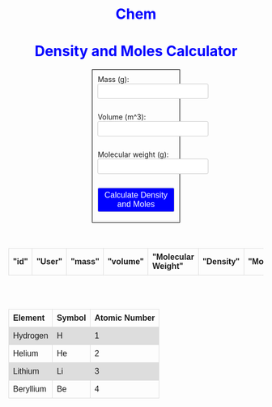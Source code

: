 # Chem

<body>
<h1>Density and Moles Calculator</h1>
    <form>
      <label for="mass">Mass (g):</label>
      <input type="number" id="mass" name="mass"><br><br>
      <label for="volume">Volume (m^3):</label>
      <input type="number" id="volume" name="volume"><br><br>
      <label for="mw">Molecular weight (g):</label>
      <input type="number" id="molecularWeight" name="mw"><br><br>
      <button type="button" onclick="calculate()">Calculate Density and Moles</button>
    </form>
    <br><br>
    <p id="result"></p>
</body>

<table>
  <thead>
    <tr>
      <th>"id"</th>
      <th>"User"</th>
      <th>"mass"</th>
      <th>"volume"</th>
      <th>"Molecular Weight"</th>
      <th>"Density"</th>
      <th>"Moles"</th>
    </tr>
  </thead>
  <tbody id = "ChemId"></tbody>
</table>  

<br><br>

<script>
  
  const mass = document.getElementById("mass").value;
  const volume = document.getElementById("volume").value;
  const mw = document.getElementById("molecularWeight").value;
  const resultChemData = document.getElementById("ChemId");

  function calculate() {
    
    var url = "http://localhost:8679/api/Chem/create?mass=" + mass + "&volume=" + volume + "&molecularWeight=" + mw;

    // const body = {
    //   mass: mass,
    //   volume: volume,
    //   molecularWeight: molecularWeight
    // };

    const optionsPOST = {
        method: 'POST', // *GET, POST, PUT, DELETE, etc.
        mode: 'cors', // no-cors, *cors, same-origin
        cache: 'default', // *default, no-cache, reload, force-cache, only-if-cached
        credentials: 'include', // include, *same-origin, omit
        headers: {
            'Content-Type': 'application/json',
        },
        // body: JSON.stringify(body)
    };

    fetch(url, optionsPOST)
      .then(response => {
      if (response.ok) {
        return response.json();
      } else {
        throw new Error('Error calculating density');
      }
    })
    .then(data => {
      for(const rs of data) {
        const tr = document.createElement("tr");
        const id = document.createElement("td");
        const user = document.createElement("td");
        const mass = document.createElement("td");
        const vol = document.createElement("td");
        const mw = document.createElement("td");
        const den = document.createElement("td");
        const mole = document.createElement("td");

        id.innerHTML = rs.id;
        user.innerHTML = rs.owner;
        mass.innerHTML = rs.mass;
        vol.innerHTML = rs.volume;
        mw.innerHTML = rs.molecularWeight;
        den.innerHTML = rs.density;
        mole.innerHTML = rs.mole;

        tr.appendChild(id);
        tr.appendChild(user);
        tr.appendChild(mass);
        tr.appendChild(vol);
        tr.appendChild(mw);
        tr.appendChild(den);
        tr.appendChild(mole);

        resultChemData.appendChild(tr);
      }
    })
    .catch(error => {
      console.log(error);
    });

  }
</script>


<style>
  /* Existing styles */
  h1 {
    color: blue;
    text-align: center;
  }
  form {
    margin: auto;
    width: 30%;
    padding: 10px;
    border: 1px solid black;
  }
  label {
    margin-right: 10px;
  }
  #result {
    text-align: center;
  }
  
  /* Additional styles */
  input[type="obj"],
  input[type="number"],
  button {
    padding: 5px;
    border: 1px solid #ccc;
    border-radius: 3px;
    font-size: 16px;
    margin-bottom: 10px;
  }
  
  button {
    background-color: blue;
    color: white;
    cursor: pointer;
  }

  table {
    font-family: arial, sans-serif;
    border-collapse: collapse;
    width: 100%;
  }

  td, th {
    border: 1px solid #dddddd;
    text-align: left;
    padding: 8px;
  }

  tr:nth-child(even) {
    background-color: #dddddd;
  }
</style>

  <body>
    <table>
      <tr>
        <th>Element</th>
        <th>Symbol</th>
        <th>Atomic Number</th>
      </tr>
      <tr>
        <td>Hydrogen</td>
        <td>H</td>
        <td>1</td>
      </tr>
      <tr>
        <td>Helium</td>
        <td>He</td>
        <td>2</td>
      </tr>
      <tr>
        <td>Lithium</td>
        <td>Li</td>
        <td>3</td>
      </tr>
      <tr>
        <td>Beryllium</td>
        <td>Be</td>
        <td>4</td>
      </tr>
      <!-- Add more rows for the rest of the elements in the periodic table -->
    </table>


